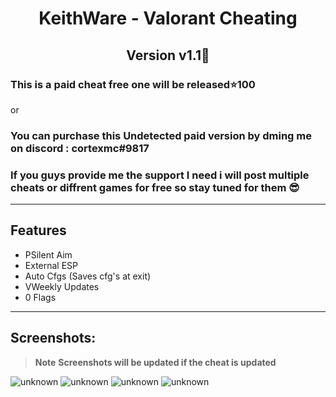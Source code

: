 <h1 align="center"> KeithWare - Valorant Cheating </h1>

<h2 align="center">Version v1.1👻 </h2>

### This is a paid cheat free one will be released⭐️100
or
### You can purchase this Undetected paid version by dming me on discord : cortexmc#9817

### If you guys provide me the support I need i will post multiple cheats or diffrent games for free so stay tuned for them  😎

---

## Features
- PSilent Aim
- External ESP
- Auto Cfgs (Saves cfg's at exit)
- VWeekly Updates
- 0 Flags

---

## Screenshots:
> **Note** **Screenshots will be updated if the cheat is updated**


![unknown](https://cdn.discordapp.com/attachments/1070686355111284876/1072423493586653194/VALORANT_2023.02.07-02.46.png)
![unknown](https://media.discordapp.net/attachments/980166346740494368/1071494598125428756/E37oy6SXIAA-SSc.jpg?width=1038&height=584)
![unknown](https://media.discordapp.net/attachments/980166346740494368/1073282343248351322/image.png?width=1031&height=584)
![unknown](https://media.discordapp.net/attachments/980166346740494368/1071407034483867659/13431134.jpg?width=1052&height=584)
